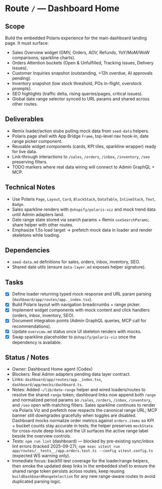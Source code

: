 # Route `/` — Dashboard Home

## Scope
Build the embedded Polaris experience for the main dashboard landing page. It must surface:
- Sales Overview widget (GMV, Orders, AOV, Refunds, YoY/MoM/WoW comparisons, sparkline charts).
- Orders Attention buckets (Open & Unfulfilled, Tracking issues, Delivery issues).
- Customer Inquiries snapshot (outstanding, >12h overdue, AI approvals pending).
- Inventory snapshot (low stock threshold, POs in-flight, overstock prompts).
- SEO highlights (traffic delta, rising queries/pages, critical issues).
- Global date range selector synced to URL params and shared across other routes.

## Deliverables
- Remix loader/action stubs pulling mock data from `seed-data` helpers.
- Polaris page shell with App Bridge `Frame`, top-level nav hook-in, date range picker component.
- Reusable widget components (cards, KPI tiles, sparkline wrapper) ready for live data.
- Link-through interactions to `/sales`, `/orders`, `/inbox`, `/inventory`, `/seo` preserving filters.
- TODO markers where real data wiring will connect to Admin GraphQL + MCP.

## Technical Notes
- Use Polaris `Page`, `Layout`, `Card`, `BlockStack`, `DataTable`, `InlineStack`, `Text`, `Badge`.
- Sales sparkline renders with `@shopify/polaris-viz` and mock trend data until Admin adapters land.
- Date range state stored via search params + Remix `useSearchParams`; share helper with other routes.
- Emphasize 1.5s load target → prefetch mock data in loader and render skeletons while loading.

## Dependencies
- `seed-data.md` definitions for sales, orders, inbox, inventory, SEO.
- Shared date utils (ensure `data-layer.md` exposes helper signature).

## Tasks
- [x] Define loader returning typed mock response and URL param parsing (`dashboard/app/routes/app._index.tsx`).
- [x] Build Polaris layout with navigation breadcrumbs + range picker.
- [x] Implement widget components with mock content and click handlers (orders, inbox, inventory, SEO).
- [x] Document integration points (Admin GraphQL queries, MCP call for recommendations).
- [x] Update `overview.md` status once UI skeleton renders with mocks.
- [x] Swap sparkline placeholder to `@shopify/polaris-viz` once the dependency is available.

## Status / Notes
- Owner: Dashboard Home agent (Codex)
- Blockers: Real Admin adapters pending data layer contract.
- Links: `dashboard/app/routes/app._index.tsx`, `dashboard/app/mocks/dashboard.ts`.
- Notes: Added `~/lib/date-range` helper and wired loaders/routes to resolve the shared `range` token; dashboard links now append both `range` and normalized period params so `/sales`, `/orders`, `/inbox`, `/inventory`, and `/seo` open with matching filters. Sales sparkline continues to render via Polaris Viz and prefetch now respects the canonical range URL; MCP banner still downgrades gracefully when toggles are disabled. Dashboard mocks normalize order metrics against `orders.items` so KPI + bucket counts stay accurate in tests; the helper preserves `mockState` for cross-route deep links and the UI surfaces the active range label beside the overview controls.
- Tests: `npm run lint` (dashboard) — blocked by pre-existing sync/inbox lint errors (tracked 2025-09-27); `npm exec vitest run app/routes/__tests__/app.orders.test.ts --config vitest.config.ts` (expected WS warning only).
- Immediate focus: backfill test coverage for the loader/range helpers, then smoke the updated deep links in the embedded shell to ensure the shared range token persists across routes; keep reusing `buildDashboardRangeSelection` for any new range-aware routes to avoid duplicated parsing logic.
